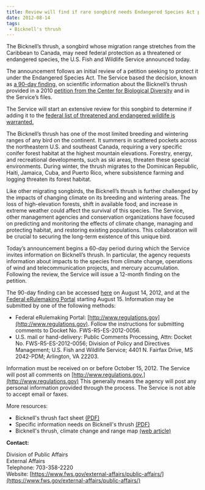 ```yaml
---
title: Review will find if rare songbird needs Endangered Species Act protection
date: 2012-08-14
tags:
 - Bicknell's thrush
---
```


The Bicknell’s thrush, a songbird whose migration range stretches from the Caribbean to Canada, may need federal protection as a threatened or endangered species, the U.S. Fish and Wildlife Service announced today.

The announcement follows an initial review of a petition seeking to protect it under the Endangered Species Act. The Service based the decision, known as [a 90-day finding](http://www.fws.gov/endangered/what-we-do/listing-petition-process.html), on scientific information about the Bicknell’s thrush provided in a 2010 [petition from the Center for Biological Diversity](http://www.biologicaldiversity.org/species/birds/Bicknells_thrush/index.html) and in the Service’s files.

The Service will start an extensive review for this songbird to determine if adding it to the [federal list of threatened and endangered wildlife is warranted.](http://www.fws.gov/endangered/species/faq.html)

The Bicknell’s thrush has one of the most limited breeding and wintering ranges of any bird on the continent. It summers in scattered pockets across the northeastern U.S. and southeast Canada, requiring a very specific conifer forest habitat at the highest mountain elevations. Forestry, energy, and recreational developments, such as ski areas, threaten these special environments. During winter, the thrush migrates to the Dominican Republic, Haiti, Jamaica, Cuba, and Puerto Rico, where subsistence farming and logging threaten its forest habitat.

Like other migrating songbirds, the Bicknell’s thrush is further challenged by the impacts of changing climate on its breeding and wintering areas. The loss of high-elevation forests, shift in available food, and increase in extreme weather could affect the survival of this species. The Service, other management agencies and conservation organizations have focused on predicting and monitoring the effects of climate change, managing and protecting habitat, and restoring existing populations. This collaboration will be crucial to securing the long-term existence of this unique bird.

Today’s announcement begins a 60-day period during which the Service invites information on Bicknell’s thrush. In particular, the agency requests information about impacts to the species from climate change, operations of wind and telecommunication projects, and mercury accumulation. Following the review, the Service will issue a 12-month finding on the petition.

The 90-day finding can be accessed [here](http://www.ofr.gov/inspection.aspx) on August 14, 2012, and at the [Federal eRulemaking Portal](http://www.regulations.gov) starting August 15\. Information may be submitted by one of the following methods:

*   Federal eRulemaking Portal: [http://www.regulations.gov](http://www.regulations.gov). Follow the instructions for submitting comments to Docket No. FWS-R5-ES-2012-0056.
*   U.S. mail or hand-delivery: Public Comments Processing, Attn: Docket No. FWS-R5-ES-2012-0056; Division of Policy and Directives Management; U.S. Fish and Wildlife Service; 4401 N. Fairfax Drive, MS 2042-PDM; Arlington, VA 22203.

Information must be received on or before October 15, 2012\. The Service will post all comments on [http://www.regulations.gov.](http://www.regulations.gov) This generally means the agency will post any personal information provided through the process. The Service is not able to accept email or faxes.

More resources:

*   Bicknell's thrush fact sheet [(PDF)](http://www.fws.gov/northeast/PDF/Bicknells.pdf)
*   Specific information needs on Bicknell's thrush [(PDF)](http://www.fws.gov/northeast/PDF/20120531_BThrush90d_InfoNeeds.pdf)
*   Bicknell's thrush, climate change and range map [(web article)](http://www.fws.gov/northeast/climatechange/stories/bicknellsthrush.html)

**Contact:**

Division of Public Affairs  
External Affairs  
Telephone: 703-358-2220  
Website: [https://www.fws.gov/external-affairs/public-affairs/](https://www.fws.gov/external-affairs/public-affairs/)
